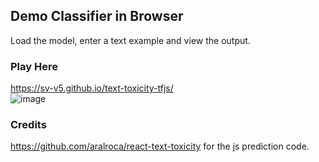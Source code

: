 ## Demo Classifier in Browser
Load the model, enter a text example and view the output.


### Play Here
https://sv-v5.github.io/text-toxicity-tfjs/  
![image](https://user-images.githubusercontent.com/16121413/120401763-403ea700-c306-11eb-8be8-7aa118ad49c7.png)


### Credits
https://github.com/aralroca/react-text-toxicity for the js prediction code.